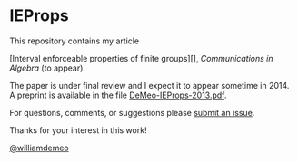 IEProps
=======

This repository contains my article

[Interval enforceable properties of finite groups][], *Communications in Algebra* (to appear).

The paper is under final review and I expect it to appear sometime in 2014.  
A preprint is available in the file [DeMeo-IEProps-2013.pdf][].

For questions, comments, or suggestions please [submit an issue][].

Thanks for your interest in this work!

[@williamdemeo](https://github.com/williamdemeo)

[DeMeo-IEProps-2013.pdf]: https://github.com/williamdemeo/IEProps/raw/master/DeMeo-IEProps-2013.pdf
[submit an issue]: https://github.com/williamdemeo/Overalgebras/issues
